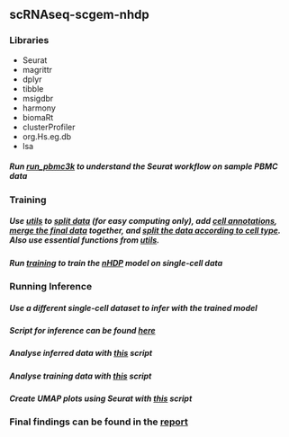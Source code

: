 ## scRNAseq-scgem-nhdp

### Libraries
- Seurat
- magrittr
- dplyr
- tibble
- msigdbr
- harmony
- biomaRt
- clusterProfiler
- org.Hs.eg.db
- lsa
##### Run [run_pbmc3k](./run_pbmc3k.R) to understand the Seurat workflow on sample PBMC data

### Training
##### Use [utils](./utils/) to [split data](.//utils/split_data.R) (for easy computing only), add [cell annotations](./utils/save_exp_batch_by_type.R), [merge the final data](./utils/merge_cell_type_data.R) together, and [split the data according to cell type](./utils/cell_annotation_utils.R). Also use essential functions from [utils](./utils/utils.R).
##### Run [training](./run_train.R) to train the [nHDP](./model_windows.R) model on  single-cell data

### Running Inference
##### Use a different single-cell dataset to infer with the trained model
##### Script for inference can be found [here](./inference/run_inference.R)
##### Analyse inferred data with [this](./inference/analyse_lc_tnk_inferred_data.R) script
##### Analyse training data with [this](./inference/analyse_crc_tnk_data.R) script
##### Create UMAP plots using Seurat with [this](./inference/tnk_plots.R) script


### Final findings can be found in the [report](./report.md)
